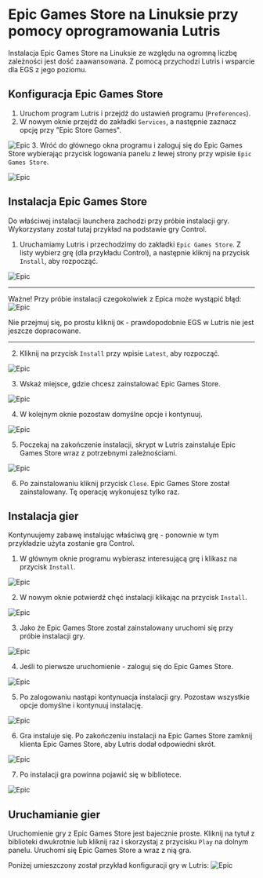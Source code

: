 # Epic Games Store na Linuksie przy pomocy oprogramowania Lutris
Instalacja Epic Games Store na Linuksie ze względu na ogromną liczbę zależności jest dość zaawansowana. Z pomocą przychodzi Lutris i wsparcie dla EGS z jego poziomu.

## Konfiguracja Epic Games Store
1. Uruchom program Lutris i przejdź do ustawień programu (`Preferences`).
2. W nowym oknie przejdź do zakładki `Services`, a następnie zaznacz opcję przy "Epic Store Games".

![Epic](./gfx/epic_1.png)
3. Wróć do głównego okna programu i zaloguj się do Epic Games Store wybierając przycisk logowania panelu z lewej strony przy wpisie `Epic Games Store`.
   
![Epic](./gfx/epic_2.png)

## Instalacja Epic Games Store
Do właściwej instalacji launchera zachodzi przy próbie instalacji gry. Wykorzystany został tutaj przykład na podstawie gry Control.

1. Uruchamiamy Lutris i przechodzimy do zakładki `Epic Games Store`. Z listy wybierz grę (dla przykładu Control), a następnie kliknij na przycisk `Install`, aby rozpocząć.

![Epic](./gfx/epic_3.png)

***
Ważne!
Przy próbie instalacji czegokolwiek z Epica może wystąpić błąd:
![Epic](./gfx/epic_4.png)

Nie przejmuj się, po prostu kliknij `OK` - prawdopodobnie EGS w Lutris nie jest jeszcze dopracowane.
***

2. Kliknij na przycisk `Install` przy wpisie `Latest`, aby rozpocząć.

![Epic](./gfx/epic_5.png)

3. Wskaż miejsce, gdzie chcesz zainstalować Epic Games Store.

![Epic](./gfx/epic_6.png)

4. W kolejnym oknie pozostaw domyślne opcje i kontynuuj.

![Epic](./gfx/epic_7.png)

5. Poczekaj na zakończenie instalacji, skrypt w Lutris zainstaluje Epic Games Store wraz z potrzebnymi zależnościami.

![Epic](./gfx/epic_8.png)

6. Po zainstalowaniu kliknij przycisk `Close`. Epic Games Store został zainstalowany. Tę operację wykonujesz tylko raz.

## Instalacja gier
Kontynuujemy zabawę instalując właściwą grę - ponownie w tym przykładzie użyta zostanie gra Control.

1. W głównym oknie programu wybierasz interesującą grę i klikasz na przycisk `Install`.

![Epic](./gfx/epic_3.png)

2. W nowym oknie potwierdź chęć instalacji klikając na przycisk `Install`.

![Epic](./gfx/epic_10.png)

3. Jako że Epic Games Store został zainstalowany uruchomi się przy próbie instalacji gry.

![Epic](./gfx/epic_11.png)

4. Jeśli to pierwsze uruchomienie - zaloguj się do Epic Games Store.

![Epic](./gfx/epic_12.png)

5. Po zalogowaniu nastąpi kontynuacja instalacji gry. Pozostaw wszystkie opcje domyślne i kontynuuj instalację.

![Epic](./gfx/epic_13.png)

6. Gra instaluje się. Po zakończeniu instalacji na Epic Games Store zamknij klienta Epic Games Store, aby Lutris dodał odpowiedni skrót.

![Epic](./gfx/epic_14.png)

7. Po instalacji gra powinna pojawić się w bibliotece.

![Epic](./gfx/epic_15.png)

## Uruchamianie gier
Uruchomienie gry z Epic Games Store jest bajecznie proste.
Kliknij na tytuł z biblioteki dwukrotnie lub kliknij raz i skorzystaj z przycisku `Play` na dolnym panelu. Uruchomi się Epic Games Store a wraz z nią gra.

Poniżej umieszczony został przykład konfiguracji gry w Lutris:
![Epic](./gfx/epic_16.png)